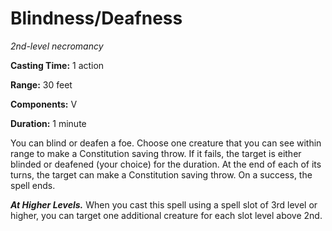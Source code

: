 <title>Blindness/Deafness</title>

# Blindness/Deafness

_2nd-level necromancy_

**Casting Time:** 1 action

**Range:** 30 feet

**Components:** V

**Duration:** 1 minute

You can blind or deafen a foe. Choose one
creature that you can see within range to
make a Constitution saving throw. If it
fails, the target is either blinded or
deafened (your choice) for the duration. At
the end of each of its turns, the target can
make a Constitution saving throw. On a
success, the spell ends.

_**At Higher Levels.**_ When you cast this
spell using a spell slot of 3rd level or
higher, you can target one additional
creature for each slot level above 2nd.

